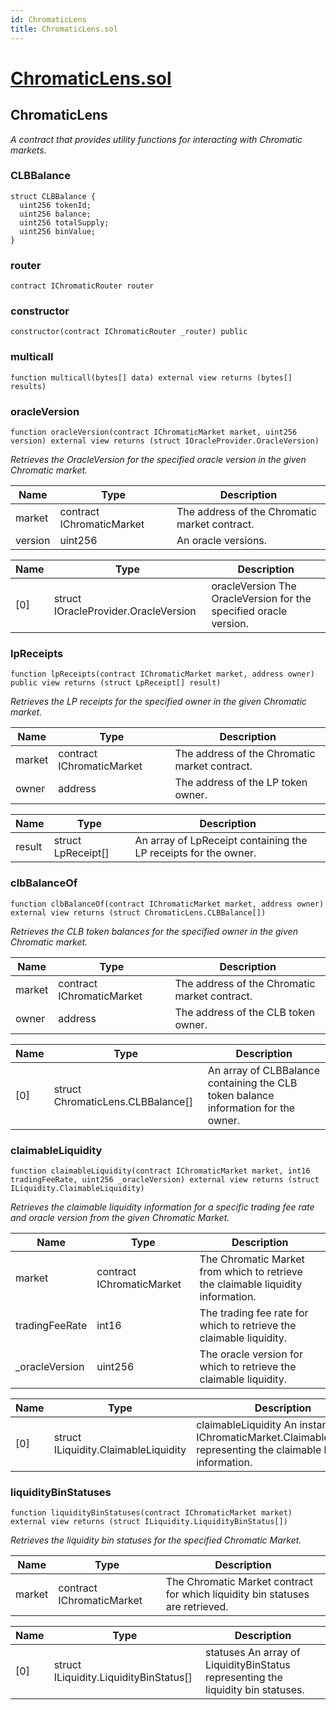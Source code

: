 ```yaml
---
id: ChromaticLens
title: ChromaticLens.sol
---
```

# [ChromaticLens.sol](https://github.com/chromatic-protocol/contracts/tree/main/contracts/periphery/ChromaticLens.sol)

## ChromaticLens

_A contract that provides utility functions for interacting with Chromatic markets._

### CLBBalance

```solidity
struct CLBBalance {
  uint256 tokenId;
  uint256 balance;
  uint256 totalSupply;
  uint256 binValue;
}
```

### router

```solidity
contract IChromaticRouter router
```

### constructor

```solidity
constructor(contract IChromaticRouter _router) public
```

### multicall

```solidity
function multicall(bytes[] data) external view returns (bytes[] results)
```

### oracleVersion

```solidity
function oracleVersion(contract IChromaticMarket market, uint256 version) external view returns (struct IOracleProvider.OracleVersion)
```

_Retrieves the OracleVersion for the specified oracle version in the given Chromatic market._

| Name | Type | Description |
| ---- | ---- | ----------- |
| market | contract IChromaticMarket | The address of the Chromatic market contract. |
| version | uint256 | An oracle versions. |

| Name | Type | Description |
| ---- | ---- | ----------- |
| [0] | struct IOracleProvider.OracleVersion | oracleVersion The OracleVersion for the specified oracle version. |

### lpReceipts

```solidity
function lpReceipts(contract IChromaticMarket market, address owner) public view returns (struct LpReceipt[] result)
```

_Retrieves the LP receipts for the specified owner in the given Chromatic market._

| Name | Type | Description |
| ---- | ---- | ----------- |
| market | contract IChromaticMarket | The address of the Chromatic market contract. |
| owner | address | The address of the LP token owner. |

| Name | Type | Description |
| ---- | ---- | ----------- |
| result | struct LpReceipt[] | An array of LpReceipt containing the LP receipts for the owner. |

### clbBalanceOf

```solidity
function clbBalanceOf(contract IChromaticMarket market, address owner) external view returns (struct ChromaticLens.CLBBalance[])
```

_Retrieves the CLB token balances for the specified owner in the given Chromatic market._

| Name | Type | Description |
| ---- | ---- | ----------- |
| market | contract IChromaticMarket | The address of the Chromatic market contract. |
| owner | address | The address of the CLB token owner. |

| Name | Type | Description |
| ---- | ---- | ----------- |
| [0] | struct ChromaticLens.CLBBalance[] | An array of CLBBalance containing the CLB token balance information for the owner. |

### claimableLiquidity

```solidity
function claimableLiquidity(contract IChromaticMarket market, int16 tradingFeeRate, uint256 _oracleVersion) external view returns (struct ILiquidity.ClaimableLiquidity)
```

_Retrieves the claimable liquidity information for a specific trading fee rate and oracle version from the given Chromatic Market._

| Name | Type | Description |
| ---- | ---- | ----------- |
| market | contract IChromaticMarket | The Chromatic Market from which to retrieve the claimable liquidity information. |
| tradingFeeRate | int16 | The trading fee rate for which to retrieve the claimable liquidity. |
| _oracleVersion | uint256 | The oracle version for which to retrieve the claimable liquidity. |

| Name | Type | Description |
| ---- | ---- | ----------- |
| [0] | struct ILiquidity.ClaimableLiquidity | claimableLiquidity An instance of IChromaticMarket.ClaimableLiquidity representing the claimable liquidity information. |

### liquidityBinStatuses

```solidity
function liquidityBinStatuses(contract IChromaticMarket market) external view returns (struct ILiquidity.LiquidityBinStatus[])
```

_Retrieves the liquidity bin statuses for the specified Chromatic Market._

| Name | Type | Description |
| ---- | ---- | ----------- |
| market | contract IChromaticMarket | The Chromatic Market contract for which liquidity bin statuses are retrieved. |

| Name | Type | Description |
| ---- | ---- | ----------- |
| [0] | struct ILiquidity.LiquidityBinStatus[] | statuses An array of LiquidityBinStatus representing the liquidity bin statuses. |

